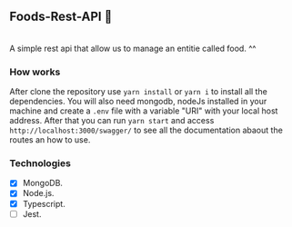 
## Foods-Rest-API :poultry_leg:

  <br>
  A simple rest api that allow us to manage an entitie called food. ^^

### How works

  After clone the repository use `yarn install` or `yarn i` to install all the dependencies. You will also need mongodb, nodeJs installed in your machine and create a `.env` file with a variable "URI" with your local host address. After that you can run `yarn start` and access `http://localhost:3000/swagger/` to see all the documentation abaout the routes an how to use.

### Technologies

- [x] MongoDB.
- [x] Node.js.
- [x] Typescript.
- [ ] Jest.
